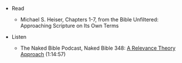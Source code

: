 ---
---

- Read
  - Michael S. Heiser, Chapters 1-7, from the Bible Unfiltered: Approaching Scripture on Its Own Terms

- Listen
  - The Naked Bible Podcast, Naked Bible 348: [A Relevance Theory Approach] (1:14:57)


[A Relevance Theory Approach]: https://nakedbiblepodcast.com/podcast/naked-bible-348-a-relevance-theory-approach/

